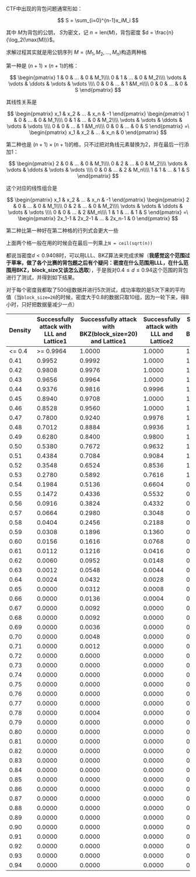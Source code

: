 CTF中出现的背包问题通常形如：



$$
S = \sum_{i=0}^{n-1}x_iM_i
$$


其中 $M$为背包的公钥， $S$为密文，记 $n = \mathrm{len}(M)$，背包密度 $d = \frac{n}{\log_2(\max(M))}$。

求解过程其实就是用公钥序列 $M= (M_1,M_2,...,M_n)$构造两种格

第一种是 $(n+1)\times (n+1)$的格：



$$
\begin{pmatrix}
1 & 0 & ... & 0 & M_1\\\\
0 & 1 & ... & 0 & M_2\\\\
\vdots & \vdots & \ddots & \vdots & \vdots \\\\
0 & 0 & ... & 1 &M_n\\\\
0 & 0 & ... & 0 & S
\end{pmatrix}
$$


其线性关系是



$$
\begin{pmatrix}
x_1 & x_2 & ... & x_n & -1
\end{pmatrix}
\begin{pmatrix}
1 & 0 & ... & 0 & M_1\\\\
0 & 1 & ... & 0 & M_2\\\\
\vdots & \vdots & \ddots & \vdots & \vdots \\\\
0 & 0 & ... & 1 &M_n\\\\
0 & 0 & ... & 0 & S
\end{pmatrix}
=\
\begin{pmatrix}
x_1 & x_2 & ... & x_n & 0
\end{pmatrix}
$$



第二种也是 $(n+1)\times(n+1)$的格，只不过把对角线元素替换为2，并在最后一行添加1：



$$
\begin{pmatrix}
2 & 0 & ... & 0 & M_1\\\\
0 & 2 & ... & 0 & M_2\\\\
\vdots & \vdots & \ddots & \vdots & \vdots \\\\
0 & 0 & ... & 2 & M_n\\\\
1 & 1 & ... & 1 & S
\end{pmatrix}
$$


这个对应的线性组合是



$$
\begin{pmatrix}
x_1 & x_2 & ... & x_n & -1
\end{pmatrix}
\begin{pmatrix}
2 & 0 & ... & 0 & M_1\\\\
0 & 2 & ... & 0 & M_2\\\\
\vdots & \vdots & \ddots & \vdots & \vdots \\\\
0 & 0 & ... & 2 &M_n\\\\
1 & 1 & ... & 1 & S
\end{pmatrix}
=\
\begin{pmatrix}
2x_1-1 & 2x_2-1 & ... & 2x_n-1 & 0
\end{pmatrix}
$$



第二种比第一种好在第二种格的行列式会更大一些

上面两个格一般在用的时候会在最后一列乘上`N = ceil(sqrt(n))`

都说当密度$d < 0.9408$时，可以用LLL、BKZ算法来完成求解（**我感觉这个范围过于草率，做了各个比赛的背包题之后有个疑问：密度在什么范围用LLL，在什么范围用BKZ，block_size又该怎么选取**），于是我对$0.4 \le d \le 0.94$这个范围的背包进行了测试，并得到如下结果。

对于每个密度我都取了500组数据并进行5次测试，成功率取的是5次下来的平均值（当`block_size=26`的时候，密度大于0.8的数据只取10组，因为一轮下来，得8小时，只好把数据量减少一点）

| Density | Successfully attack with LLL and Lattice1 | Successfully attack with BKZ(block_size=20) and Lattice1 | Successfully attack with LLL and Lattice2 | Successfully attack with BKZ(block_size=20) and Lattice2 | Successfully attack with BKZ(block_size=26) and Lattice2 |
| ------- | ----------------------------------------- | -------------------------------------------------------- | ----------------------------------------- | -------------------------------------------------------- | -------------------------------------------------------- |
| <= 0.4  | >= 0.9964                                 | 1.0000                                                   | 1.0000                                    | 1.0000                                                   |                                                          |
| 0.41    | 0.9952                                    | 0.9992                                                   | 1.0000                                    | 1.0000                                                   |                                                          |
| 0.42    | 0.9808                                    | 0.9976                                                   | 1.0000                                    | 1.0000                                                   |                                                          |
| 0.43    | 0.9656                                    | 0.9964                                                   | 1.0000                                    | 1.0000                                                   |                                                          |
| 0.44    | 0.9376                                    | 0.9816                                                   | 0.9996                                    | 1.0000                                                   |                                                          |
| 0.45    | 0.8940                                    | 0.9708                                                   | 1.0000                                    | 1.0000                                                   |                                                          |
| 0.46    | 0.8528                                    | 0.9560                                                   | 1.0000                                    | 1.0000                                                   |                                                          |
| 0.47    | 0.7800                                    | 0.9240                                                   | 0.9976                                    | 1.0000                                                   |                                                          |
| 0.48    | 0.7012                                    | 0.8884                                                   | 0.9936                                    | 1.0000                                                   |                                                          |
| 0.49    | 0.6280                                    | 0.8400                                                   | 0.9800                                    | 1.0000                                                   |                                                          |
| 0.50    | 0.5380                                    | 0.7672                                                   | 0.9632                                    | 1.0000                                                   |                                                          |
| 0.51    | 0.4384                                    | 0.7084                                                   | 0.9084                                    | 1.0000                                                   |                                                          |
| 0.52    | 0.3548                                    | 0.6524                                                   | 0.8536                                    | 1.0000                                                   |                                                          |
| 0.53    | 0.2780                                    | 0.5892                                                   | 0.7616                                    | 1.0000                                                   |                                                          |
| 0.54    | 0.1984                                    | 0.5136                                                   | 0.6604                                    | 0.9992                                                   |                                                          |
| 0.55    | 0.1472                                    | 0.4336                                                   | 0.5532                                    | 0.9992                                                   |                                                          |
| 0.56    | 0.0916                                    | 0.3824                                                   | 0.4332                                    | 0.9948                                                   |                                                          |
| 0.57    | 0.0664                                    | 0.2980                                                   | 0.3048                                    | 0.9824                                                   |                                                          |
| 0.58    | 0.0404                                    | 0.2456                                                   | 0.2188                                    | 0.9732                                                   |                                                          |
| 0.59    | 0.0308                                    | 0.1896                                                   | 0.1360                                    | 0.9428                                                   |                                                          |
| 0.60    | 0.0156                                    | 0.1616                                                   | 0.0768                                    | 0.8980                                                   |                                                          |
| 0.61    | 0.0112                                    | 0.1216                                                   | 0.0416                                    | 0.8472                                                   |                                                          |
| 0.62    | 0.0060                                    | 0.0952                                                   | 0.0148                                    | 0.7480                                                   |                                                          |
| 0.63    | 0.0012                                    | 0.0548                                                   | 0.0044                                    | 0.6784                                                   |                                                          |
| 0.64    | 0.0024                                    | 0.0432                                                   | 0.0028                                    | 0.5564                                                   |                                                          |
| 0.65    | 0.0000                                    | 0.0312                                                   | 0.0008                                    | 0.4596                                                   |                                                          |
| 0.66    | 0.0000                                    | 0.0136                                                   | 0.0004                                    | 0.3464                                                   |                                                          |
| 0.67    | 0.0000                                    | 0.0092                                                   | 0.0000                                    | 0.2684                                                   |                                                          |
| 0.68    | 0.0000                                    | 0.0092                                                   | 0.0000                                    | 0.1952                                                   |                                                          |
| 0.69    | 0.0000                                    | 0.0036                                                   | 0.0000                                    | 0.1228                                                   |                                                          |
| 0.70    | 0.0000                                    | 0.0048                                                   | 0.0000                                    | 0.0856                                                   |                                                          |
| 0.71    | 0.0000                                    | 0.0012                                                   | 0.0000                                    | 0.0576                                                   |                                                          |
| 0.72    | 0.0000                                    | 0.0000                                                   | 0.0000                                    | 0.0288                                                   |                                                          |
| 0.73    | 0.0000                                    | 0.0000                                                   | 0.0000                                    | 0.0076                                                   |                                                          |
| 0.74    | 0.0000                                    | 0.0000                                                   | 0.0000                                    | 0.0016                                                   |                                                          |
| 0.75    | 0.0000                                    | 0.0000                                                   | 0.0000                                    | 0.0008                                                   |                                                          |
| 0.76    | 0.0000                                    | 0.0000                                                   | 0.0000                                    | 0.0008                                                   |                                                          |
| 0.77    | 0.0000                                    | 0.0000                                                   | 0.0000                                    | 0.0012                                                   |                                                          |
| 0.78    | 0.0000                                    | 0.0004                                                   | 0.0000                                    | 0.0000                                                   |                                                          |
| 0.79    | 0.0000                                    | 0.0000                                                   | 0.0000                                    | 0.0000                                                   |                                                          |
| 0.80    | 0.0000                                    | 0.0000                                                   | 0.0000                                    | 0.0000                                                   |                                                          |
| 0.81    | 0.0000                                    | 0.0000                                                   | 0.0000                                    | 0.0000                                                   |                                                          |
| 0.82    | 0.0000                                    | 0.0000                                                   | 0.0000                                    | 0.0000                                                   |                                                          |
| 0.83    | 0.0000                                    | 0.0000                                                   | 0.0000                                    | 0.0000                                                   |                                                          |
| 0.84    | 0.0000                                    | 0.0000                                                   | 0.0000                                    | 0.0000                                                   |                                                          |
| 0.85    | 0.0000                                    | 0.0000                                                   | 0.0000                                    | 0.0000                                                   |                                                          |
| 0.86    | 0.0000                                    | 0.0000                                                   | 0.0000                                    | 0.0000                                                   |                                                          |
| 0.87    | 0.0000                                    | 0.0000                                                   | 0.0000                                    | 0.0000                                                   |                                                          |
| 0.88    | 0.0000                                    | 0.0000                                                   | 0.0000                                    | 0.0000                                                   |                                                          |
| 0.89    | 0.0000                                    | 0.0000                                                   | 0.0000                                    | 0.0000                                                   |                                                          |
| 0.90    | 0.0000                                    | 0.0000                                                   | 0.0000                                    | 0.0000                                                   |                                                          |
| 0.91    | 0.0000                                    | 0.0000                                                   | 0.0000                                    | 0.0000                                                   |                                                          |
| 0.92    | 0.0000                                    | 0.0000                                                   | 0.0000                                    | 0.0000                                                   |                                                          |
| 0.93    | 0.0000                                    | 0.0000                                                   | 0.0000                                    | 0.0000                                                   |                                                          |
| 0.94    | 0.0000                                    | 0.0000                                                   | 0.0000                                    | 0.0000                                                   |                                                          |

